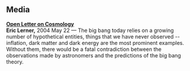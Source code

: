 ## Media

[**Open Letter on Cosmology**](./open-letter-on-cosmology.md)<br>
**Eric Lerner,** 2004 May 22 — The big bang today relies on a growing number of hypothetical entities, things that we have never observed -- inflation, dark matter and dark energy are the most prominent examples. Without them, there would be a fatal contradiction between the observations made by astronomers and the predictions of the big bang theory.

